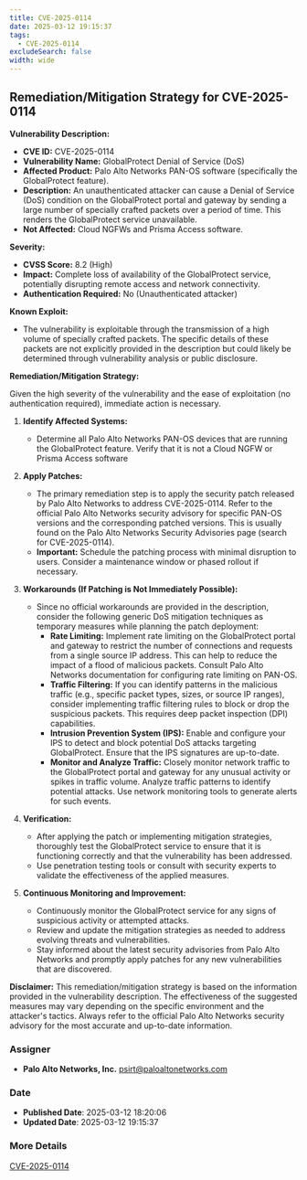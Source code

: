 ```yaml
---
title: CVE-2025-0114
date: 2025-03-12 19:15:37
tags:
  - CVE-2025-0114
excludeSearch: false
width: wide
---
```


## Remediation/Mitigation Strategy for CVE-2025-0114

**Vulnerability Description:**

*   **CVE ID:** CVE-2025-0114
*   **Vulnerability Name:** GlobalProtect Denial of Service (DoS)
*   **Affected Product:** Palo Alto Networks PAN-OS software (specifically the GlobalProtect feature).
*   **Description:** An unauthenticated attacker can cause a Denial of Service (DoS) condition on the GlobalProtect portal and gateway by sending a large number of specially crafted packets over a period of time. This renders the GlobalProtect service unavailable.
*   **Not Affected:** Cloud NGFWs and Prisma Access software.

**Severity:**

*   **CVSS Score:** 8.2 (High)
*   **Impact:** Complete loss of availability of the GlobalProtect service, potentially disrupting remote access and network connectivity.
*   **Authentication Required:** No (Unauthenticated attacker)

**Known Exploit:**

*   The vulnerability is exploitable through the transmission of a high volume of specially crafted packets. The specific details of these packets are not explicitly provided in the description but could likely be determined through vulnerability analysis or public disclosure.

**Remediation/Mitigation Strategy:**

Given the high severity of the vulnerability and the ease of exploitation (no authentication required), immediate action is necessary.

1.  **Identify Affected Systems:**
    *   Determine all Palo Alto Networks PAN-OS devices that are running the GlobalProtect feature.  Verify that it is not a Cloud NGFW or Prisma Access software
2.  **Apply Patches:**
    *   The primary remediation step is to apply the security patch released by Palo Alto Networks to address CVE-2025-0114. Refer to the official Palo Alto Networks security advisory for specific PAN-OS versions and the corresponding patched versions.  This is usually found on the Palo Alto Networks Security Advisories page (search for CVE-2025-0114).
    *   **Important:** Schedule the patching process with minimal disruption to users.  Consider a maintenance window or phased rollout if necessary.
3.  **Workarounds (If Patching is Not Immediately Possible):**
    *   Since no official workarounds are provided in the description, consider the following generic DoS mitigation techniques as temporary measures while planning the patch deployment:
        *   **Rate Limiting:** Implement rate limiting on the GlobalProtect portal and gateway to restrict the number of connections and requests from a single source IP address.  This can help to reduce the impact of a flood of malicious packets.  Consult Palo Alto Networks documentation for configuring rate limiting on PAN-OS.
        *   **Traffic Filtering:** If you can identify patterns in the malicious traffic (e.g., specific packet types, sizes, or source IP ranges), consider implementing traffic filtering rules to block or drop the suspicious packets.  This requires deep packet inspection (DPI) capabilities.
        *   **Intrusion Prevention System (IPS):** Enable and configure your IPS to detect and block potential DoS attacks targeting GlobalProtect.  Ensure that the IPS signatures are up-to-date.
        *   **Monitor and Analyze Traffic:** Closely monitor network traffic to the GlobalProtect portal and gateway for any unusual activity or spikes in traffic volume.  Analyze traffic patterns to identify potential attacks. Use network monitoring tools to generate alerts for such events.

4.  **Verification:**
    *   After applying the patch or implementing mitigation strategies, thoroughly test the GlobalProtect service to ensure that it is functioning correctly and that the vulnerability has been addressed.
    *   Use penetration testing tools or consult with security experts to validate the effectiveness of the applied measures.

5.  **Continuous Monitoring and Improvement:**
    *   Continuously monitor the GlobalProtect service for any signs of suspicious activity or attempted attacks.
    *   Review and update the mitigation strategies as needed to address evolving threats and vulnerabilities.
    *   Stay informed about the latest security advisories from Palo Alto Networks and promptly apply patches for any new vulnerabilities that are discovered.

**Disclaimer:** This remediation/mitigation strategy is based on the information provided in the vulnerability description. The effectiveness of the suggested measures may vary depending on the specific environment and the attacker's tactics.  Always refer to the official Palo Alto Networks security advisory for the most accurate and up-to-date information.

### Assigner
- **Palo Alto Networks, Inc.** <psirt@paloaltonetworks.com>

### Date
- **Published Date**: 2025-03-12 18:20:06
- **Updated Date**: 2025-03-12 19:15:37

### More Details
[CVE-2025-0114](https://www.cvedetails.com/cve/CVE-2025-0114)